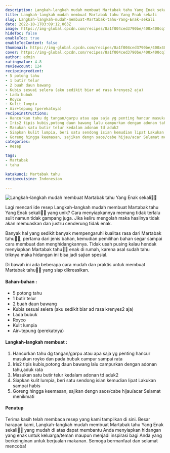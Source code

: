 ```yaml
---
description: Langkah-langkah mudah membuat Martabak tahu Yang Enak sekali"
title: Langkah-langkah mudah membuat Martabak tahu Yang Enak sekali
slug: Langkah-langkah-mudah-membuat-Martabak-tahu-Yang-Enak-sekali
date: 2022-10-1T03:09:12.063Z
image: https://img-global.cpcdn.com/recipes/8a1f004ced3790be/400x400cq70/photo.jpg
hideToc: false
enableToc: true
enableTocContent: false
thumbnail: https://img-global.cpcdn.com/recipes/8a1f004ced3790be/400x400cq70/photo.jpg
cover: https://img-global.cpcdn.com/recipes/8a1f004ced3790be/400x400cq70/photo.jpg
author: admin
ratingvalue: 4.8
reviewcount: 124
recipeingredient:
- 5 potong tahu
- 1 butir telur
- 2 buah daun bawang
- Kubis sesuai selera (aku sedikit biar ad rasa krenyes2 aja)
- Lada bubuk
- Royco
- Kulit lumpia
- Air+tepung (perekatnya)
recipeinstructions:
- Hancurkan tahu dg tangan/garpu atau apa saja yg penting hancur masukan royko dan pada bubuk campur sampai rata
- Iris2 tipis kubis,potong daun bawang lalu campurkan dengan adonan tahu,aduk rata
- Masukan satu butir telur kedalam adonan td aduk2
- Siapkan kulit lumpia, beri satu sendong isian kemudian lipat Lakukan sampai habis
- Goreng hingga keemasan, sajikan dengn saos/cabe hijau/acar Selamat menikmati
categories:
- Resep

tags:
- Martabak
- tahu

katakunci: Martabak tahu
recipecuisine: Indonesian

---
```


![Langkah-langkah mudah membuat Martabak tahu Yang Enak sekali👩‍🍳](https://img-global.cpcdn.com/recipes/8a1f004ced3790be/400x400cq70/photo.jpg)

Lagi mencari ide resep Langkah-langkah mudah membuat Martabak tahu Yang Enak sekali👩‍🍳 yang unik? Cara menyiapkannya memang tidak terlalu sulit namun tidak gampang juga. Jika keliru mengolah maka hasilnya tidak akan memuaskan dan justru cenderung tidak enak.

Banyak hal yang sedikit banyak mempengaruhi kualitas rasa dari Martabak tahu👩‍🍳, pertama dari jenis bahan, kemudian pemilihan bahan segar sampai cara membuat dan menghidangkannya. Tidak usah pusing kalau hendak menyiapkan Martabak tahu👩‍🍳 enak di rumah, karena asal sudah tahu triknya maka hidangan ini bisa jadi sajian spesial.

Di bawah ini ada beberapa cara mudah dan praktis untuk membuat Martabak tahu👩‍🍳 yang siap dikreasikan.

<!--inarticleads1-->

#### Bahan-bahan :

- 5 potong tahu
- 1 butir telur
- 2 buah daun bawang
- Kubis sesuai selera (aku sedikit biar ad rasa krenyes2 aja)
- Lada bubuk
- Royco
- Kulit lumpia
- Air+tepung (perekatnya)

<!--inarticleads2-->

#### Langkah-langkah membuat :

1. Hancurkan tahu dg tangan/garpu atau apa saja yg penting hancur masukan royko dan pada bubuk campur sampai rata
1. Iris2 tipis kubis,potong daun bawang lalu campurkan dengan adonan tahu,aduk rata
1. Masukan satu butir telur kedalam adonan td aduk2
1. Siapkan kulit lumpia, beri satu sendong isian kemudian lipat Lakukan sampai habis
1. Goreng hingga keemasan, sajikan dengn saos/cabe hijau/acar Selamat menikmati

#### Penutup

Terima kasih telah membaca resep yang kami tampilkan di sini. Besar harapan kami, Langkah-langkah mudah membuat Martabak tahu Yang Enak sekali👩‍🍳 yang mudah di atas dapat membantu Anda menyiapkan hidangan yang enak untuk keluarga/teman maupun menjadi inspirasi bagi Anda yang berkeinginan untuk berjualan makanan. Semoga bermanfaat dan selamat mencoba!